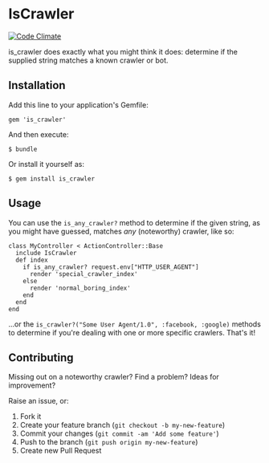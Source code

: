 # IsCrawler
[![Code Climate](https://codeclimate.com/github/ccashwell/is_crawler.png)](https://codeclimate.com/github/ccashwell/is_crawler)

is\_crawler does exactly what you might think it does: determine if the supplied string matches a known crawler or bot.

## Installation

Add this line to your application's Gemfile:

    gem 'is_crawler'

And then execute:

    $ bundle

Or install it yourself as:

    $ gem install is_crawler

## Usage

You can use the `is_any_crawler?` method to determine if the given string, as you might have guessed, matches *any* (noteworthy) crawler, like so:

    class MyController < ActionController::Base
      include IsCrawler
      def index
        if is_any_crawler? request.env["HTTP_USER_AGENT"]
          render 'special_crawler_index'
        else
          render 'normal_boring_index'
        end
      end
    end

...or the `is_crawler?("Some User Agent/1.0", :facebook, :google)` methods to determine if you're dealing with one or more specific crawlers. That's it!

## Contributing

Missing out on a noteworthy crawler? Find a problem? Ideas for improvement?

Raise an issue, or:

1. Fork it
2. Create your feature branch (`git checkout -b my-new-feature`)
3. Commit your changes (`git commit -am 'Add some feature'`)
4. Push to the branch (`git push origin my-new-feature`)
5. Create new Pull Request
